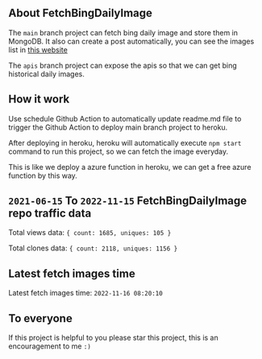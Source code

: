 ## About FetchBingDailyImage

The `main` branch project can fetch bing daily image and store them in MongoDB.
It also can create a post automatically, you can see the images list in [this website](https://oursalbum.netlify.app)

The `apis` branch project can expose the apis so that we can get bing historical daily images.

## How it work

Use schedule Github Action to automatically update readme.md file to trigger the Github Action to deploy main branch project to heroku.

After deploying in heroku, heroku will automatically execute `npm start` command to run this project, so we can fetch the image everyday.

This is like we deploy a azure function in heroku, we can get a free azure function by this way.

## `2021-06-15` To `2022-11-15` FetchBingDailyImage repo traffic data

Total views data: `{ count: 1685, uniques: 105 }`

Total clones data: `{ count: 2118, uniques: 1156 }`

## Latest fetch images time

Latest fetch images time: `2022-11-16 08:20:10`

## To everyone

If this project is helpful to you please star this project, this is an encouragement to me `:)`




